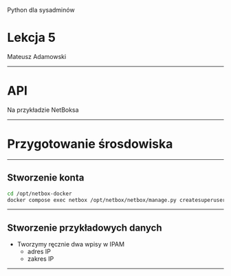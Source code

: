 <!-- .slide: data-background="../assets/fundacja-sysops-devops-polska-bg-gray.png" -->
Python dla sysadminów

# Lekcja 5

Mateusz Adamowski

------
<!-- .slide: data-autofragments -->
# API

Na przykładzie NetBoksa

------
# Przygotowanie śrosdowiska

---
## Stworzenie konta

```bash
cd /opt/netbox-docker
docker compose exec netbox /opt/netbox/netbox/manage.py createsuperuser
```

---
## Stworzenie przykładowych danych

- Tworzymy ręcznie dwa wpisy w IPAM
  - adres IP
  - zakres IP
---
